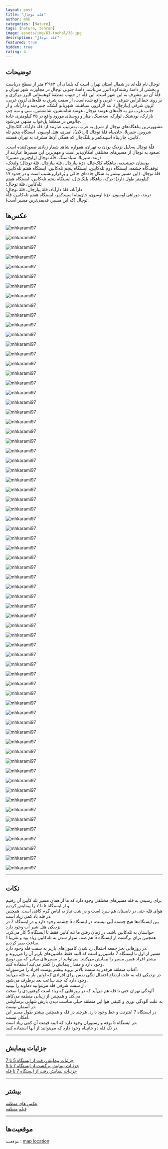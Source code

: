 ```yaml
---
layout: post
title: "قله توچال"
author: mhk
categories: [Nature]
tags: [nature, tehran]
image: assets/img/63-tochal/38.jpg
description: "قله توچال"
featured: true
hidden: true
rating: 4
---
```


## توضیحات
توچال نام قلّه‌ای در شمال استان تهران است که بلندای آن ۳٬۹۶۳ متر از سطح دریاست و بخشی از دامنهٔ رشته‌کوه البرز می‌باشد. دامنهٔ جنوبی توچال در مجاورت شهر تهران و قلّهٔ آن نیز مشرف به این شهر است. این قلّه در جنوب منطقهٔ کوهستانی البرز مرکزی و بر روی خط‌الرأس شرقی - غربی واقع شده‌است، از سمت شرق به قلّه‌های لزون غربی، لزون شرقی (پیازچال)، بند لارکرور، سیاهبند، شهربانو کُشَک، چنبره‌بند و دارآباد، و از جانب غرب نیز به قلّه‌های هومند توچال، هومند شاه‌نشین، شاه‌نشین، سی و سه چم، بازارک، نودشتک، لوارک، سه‌سنگ، منار و روستای مورود واقع در ۳۵ کیلومتری جادهٔ چالوس در منطقهٔ پل‌خواب منتهی می‌شود.  
مشهورترین پناهگاه‌های توچال از شرق به غرب، به‌ترتیب عبارتند از: قله دارآباد، کلک‌چال، شروین، شیرپلا، جان‌پناه قلهٔ توچال (اردلان)، امیری، هتل اوسون، ایستگاه پنجم تله کابین، جان‌پناه اسپیدکمر و پلنگ‌چال که همگی آن‌ها مشرف به تهران هستند.  

قلّهٔ توچال به‌دلیل نزدیک بودن به تهران، همواره شاهد شمار زیادی صعودکننده است. صعود به توچال از مسیرهای مختلفی امکان‌پذیر است و مهم‌ترین این مسیرها عبارتند از:  
دربند، شیرپلا، سیاه‌سنگ، قلّهٔ توچال (رایج‌ترین مسیر)؛  
بوستان جمشیدیه، پناهگاه کلک‌چال، درّهٔ پیازچال، قلهٔ پیازچال، قلهٔ توچال؛
ولنجک، توقف‌گاه چشمه، ایستگاه دوم تله‌کابین، ایستگاه پنجم تله‌کابین، ایستگاه هفتم تله‌کابین، قلهٔ توچال. (این مسیر بیشتر به شکل جاده‌ای خاکی و پُرفرازونشیب است و در حدود ۱۷ کیلومتر طول دارد)؛
درکه، پناهگاه پلنگ‌چال، ایستگاه پنجم تله‌کابین، ایستگاه هفتم تله‌کابین، قلهٔ توچال؛  
دارآباد، قلهٔ دارآباد، قلهٔ پیازچال، قلهٔ توچال؛  
دربند، دوراهی اوسون، درّهٔ اوسون، جان‌پناه اسپیدکمر، ایستگاه هفتم تله‌کابین، قلّهٔ توچال (که این مسیر، قدیمی‌ترین مسیر است).  

## عکس‌ها
![mhkarami97](/assets/img/63-tochal/01.jpg)  

![mhkarami97](/assets/img/63-tochal/02.jpg)  

![mhkarami97](/assets/img/63-tochal/03.jpg)  

![mhkarami97](/assets/img/63-tochal/04.jpg)  

![mhkarami97](/assets/img/63-tochal/05.jpg)  

![mhkarami97](/assets/img/63-tochal/06.jpg)  

![mhkarami97](/assets/img/63-tochal/07.jpg)  

![mhkarami97](/assets/img/63-tochal/08.jpg)  

![mhkarami97](/assets/img/63-tochal/09.jpg)  

![mhkarami97](/assets/img/63-tochal/10.jpg)  

![mhkarami97](/assets/img/63-tochal/11.jpg)  

![mhkarami97](/assets/img/63-tochal/12.jpg)  

![mhkarami97](/assets/img/63-tochal/13.jpg)  

![mhkarami97](/assets/img/63-tochal/14.jpg)  

![mhkarami97](/assets/img/63-tochal/15.jpg)  

![mhkarami97](/assets/img/63-tochal/16.jpg)  

![mhkarami97](/assets/img/63-tochal/17.jpg)  

![mhkarami97](/assets/img/63-tochal/18.jpg)  

![mhkarami97](/assets/img/63-tochal/19.jpg)  

![mhkarami97](/assets/img/63-tochal/20.jpg)  

![mhkarami97](/assets/img/63-tochal/21.jpg)  

![mhkarami97](/assets/img/63-tochal/22.jpg)  

![mhkarami97](/assets/img/63-tochal/23.jpg)  

![mhkarami97](/assets/img/63-tochal/24.jpg)  

![mhkarami97](/assets/img/63-tochal/25.jpg)  

![mhkarami97](/assets/img/63-tochal/26.jpg)  

![mhkarami97](/assets/img/63-tochal/27.jpg)  

![mhkarami97](/assets/img/63-tochal/28.jpg)  

![mhkarami97](/assets/img/63-tochal/29.jpg)  

![mhkarami97](/assets/img/63-tochal/30.jpg)  

![mhkarami97](/assets/img/63-tochal/31.jpg)  

![mhkarami97](/assets/img/63-tochal/32.jpg)  

![mhkarami97](/assets/img/63-tochal/33.jpg)  

![mhkarami97](/assets/img/63-tochal/34.jpg)  

![mhkarami97](/assets/img/63-tochal/35.jpg)  

![mhkarami97](/assets/img/63-tochal/36.jpg)  

![mhkarami97](/assets/img/63-tochal/37.jpg)  

![mhkarami97](/assets/img/63-tochal/38.jpg)  

![mhkarami97](/assets/img/63-tochal/39.jpg)  

![mhkarami97](/assets/img/63-tochal/40.jpg)  

![mhkarami97](/assets/img/63-tochal/41.jpg)  

![mhkarami97](/assets/img/63-tochal/42.jpg)  

![mhkarami97](/assets/img/63-tochal/43.jpg)  

![mhkarami97](/assets/img/63-tochal/44.jpg)  

![mhkarami97](/assets/img/63-tochal/45.jpg)  

![mhkarami97](/assets/img/63-tochal/46.jpg)  

![mhkarami97](/assets/img/63-tochal/47.jpg)  

![mhkarami97](/assets/img/63-tochal/48.jpg)  

![mhkarami97](/assets/img/63-tochal/49.jpg)  

![mhkarami97](/assets/img/63-tochal/50.jpg)  

![mhkarami97](/assets/img/63-tochal/51.jpg)  

![mhkarami97](/assets/img/63-tochal/52.jpg)  

![mhkarami97](/assets/img/63-tochal/53.jpg)  

![mhkarami97](/assets/img/63-tochal/54.jpg)  

![mhkarami97](/assets/img/63-tochal/55.jpg)  

![mhkarami97](/assets/img/63-tochal/56.jpg)  

![mhkarami97](/assets/img/63-tochal/57.jpg)  

![mhkarami97](/assets/img/63-tochal/58.jpg)  

![mhkarami97](/assets/img/63-tochal/59.jpg)  

![mhkarami97](/assets/img/63-tochal/60.jpg)  

![mhkarami97](/assets/img/63-tochal/61.jpg)  

![mhkarami97](/assets/img/63-tochal/62.jpg)  

![mhkarami97](/assets/img/63-tochal/63.jpg)  

![mhkarami97](/assets/img/63-tochal/64.jpg)  

![mhkarami97](/assets/img/63-tochal/65.jpg)  

![mhkarami97](/assets/img/63-tochal/66.jpg)  

![mhkarami97](/assets/img/63-tochal/67.jpg)  

---

## نکات
برای رسیدن به قله مسیرهای مختلفی وجود دارد که ما از همان مسیر تله کابین آن رفتیم و از ایستگاه 5 تا 7 را پیمایش کردیم.  
هوای قله حتی در تابستان هم سرد است و در شب نیاز به لباس گرم کافی است. همچنین در قله باد کمی زیاد است.  
بین ایستگاه‌ها هیچ چشمه آبی نیست، در ایستگاه 5 چشمه وجود دارد و در ایستگاه 7 در نزدیکی هتل شیر آب وجود دارد.  
حواستان به تله‌کابین باشد، در زمان رفتن ما تله کابین فقط تا ایستگاه 5 کار می‌کرد. همچنین برای برگشت از ایستگاه 5 هم صف سوار شدن به تله‌کابین زیاد بود و تقریبا 1 ساعت صبر کردیم.  
در روز‌هایی بجز جمعه احتمال رد شدن کامیون‌های باربر به سمت قله وجود دارد.  
مسیر از اول تا ایستگاه 7 ماشین‌رو است که البته فقط ماشین‌های باربر آن را می‌روند و بیشتر افراد همین مسیر را پیمایش می‌کنند. می‌توانید از مسیرهای میانبر که بین دو‌پیچ وجود دارد و مقدار پیمایش را کمتر می‌کند استفاده کنید.  
آفتاب منطقه هرقدر به سمت بالاتر بروید بیشتر پوست افراد را می‌سوزاند.  
در نزدیکی قله به علت ارتفاع احتمال تنگی نفس برای افرادی که اولین بار به قله می‌آیند وجود دارد که چند ساعت بعد برطرف می‌شود.  
از سمت شرقی قله می‌توانید دماوند را ببینید.  
آلودگی تهران حتی تا قله هم می‌آید که در روزهایی که زیاد است کوهنوردی را سخت می‌کند و همچنین از زیبایی منطقه می‌کاهد.  
به علت آلودگی نوری و کثیفی هوا این منطقه خیلی مناسب دیدن بارش شهابی برساوشی در آسمان نیست.  
در ایستگاه 7 اینترنت و خط وجود دارد. هرچند در قله و همچنین بیشتر طول مسیر این امکان نیست.  
در ایستگاه 5 بوفه و رستوران وجود دارد که البته قیمت آن کمی زیاد است.  
در نک قله دو جانپناه وجود دارد که می‌توانید از آنها استفاده کنید.  

---

## جزئیات پیمایش
[جزئیات پیمایش رفت از ایستگاه 5 تا 7](/assets/img/63-tochal/68.jpg)  
[جزئیات پیمایش برگشت از ایستگاه 7 تا 5](/assets/img/63-tochal/70.jpg)  
[جزئیات پیمایش رفت از ایستگاه 7 تا قله](/assets/img/63-tochal/69.jpg)  

---

## بیشتر
[عکس های منطقه](https://www.instagram.com/p/ChMCoKxDwxs/)  
[فیلم منطقه]()  

---

## موقعیت‌ها
`موقعیت` : [map location](https://www.google.com/maps/place/Tochal+Telecabin/@35.8209045,51.4073471,15z/data=!4m5!3m4!1s0x0:0x237fdc33f72ab77b!8m2!3d35.8209045!4d51.4073471)  
